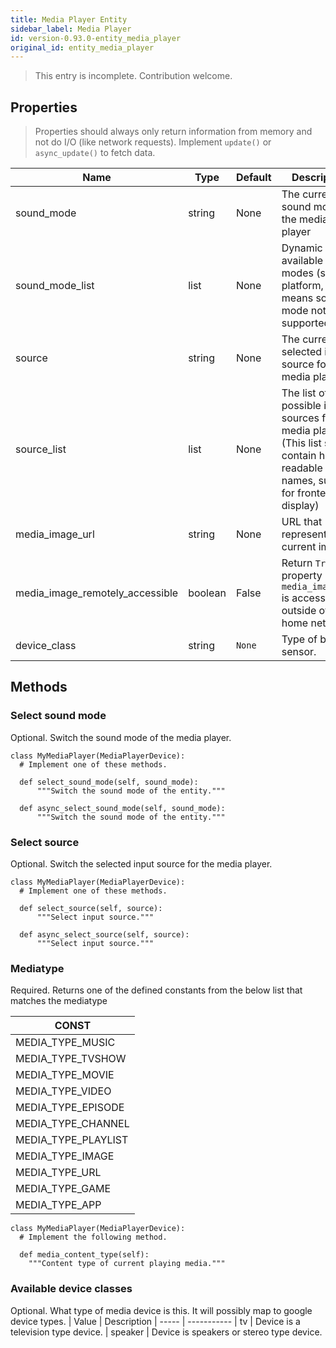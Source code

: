 ```yaml
---
title: Media Player Entity
sidebar_label: Media Player
id: version-0.93.0-entity_media_player
original_id: entity_media_player
---
```


> This entry is incomplete. Contribution welcome.

## Properties

> Properties should always only return information from memory and not do I/O (like network requests). Implement `update()` or `async_update()` to fetch data.

| Name | Type | Default | Description
| ---- | ---- | ------- | -----------
| sound_mode | string | None | The current sound mode of the media player
| sound_mode_list | list | None | Dynamic list of available sound modes (set by platform, empty means sound mode not supported)
| source | string | None | The currently selected input source for the media player.
| source_list | list | None | The list of possible input sources for the media player. (This list should contain human readable names, suitible for frontend display)
| media_image_url | string | None | URL that represents the current image.
| media_image_remotely_accessible | boolean | False | Return `True` if property `media_image_url` is accessible outside of the home network.
| device_class | string | `None` | Type of binary sensor.

## Methods
### Select sound mode
Optional. Switch the sound mode of the media player.

    class MyMediaPlayer(MediaPlayerDevice):
      # Implement one of these methods.

      def select_sound_mode(self, sound_mode):
          """Switch the sound mode of the entity."""

      def async_select_sound_mode(self, sound_mode):
          """Switch the sound mode of the entity."""

### Select source
Optional. Switch the selected input source for the media player.

    class MyMediaPlayer(MediaPlayerDevice):
      # Implement one of these methods.

      def select_source(self, source):
          """Select input source."""

      def async_select_source(self, source):
          """Select input source."""

### Mediatype
Required. Returns one of the defined constants from the below list that matches the mediatype

| CONST |
|-------|
|MEDIA_TYPE_MUSIC|
|MEDIA_TYPE_TVSHOW|
|MEDIA_TYPE_MOVIE|
|MEDIA_TYPE_VIDEO|
|MEDIA_TYPE_EPISODE|
|MEDIA_TYPE_CHANNEL|
|MEDIA_TYPE_PLAYLIST|
|MEDIA_TYPE_IMAGE|
|MEDIA_TYPE_URL|
|MEDIA_TYPE_GAME|
|MEDIA_TYPE_APP|

    class MyMediaPlayer(MediaPlayerDevice):
      # Implement the following method.

      def media_content_type(self):
        """Content type of current playing media."""

### Available device classes
Optional. What type of media device is this. It will possibly map to google device types.
| Value | Description
| ----- | -----------
| tv | Device is a television type device.
| speaker | Device is speakers or stereo type device.
